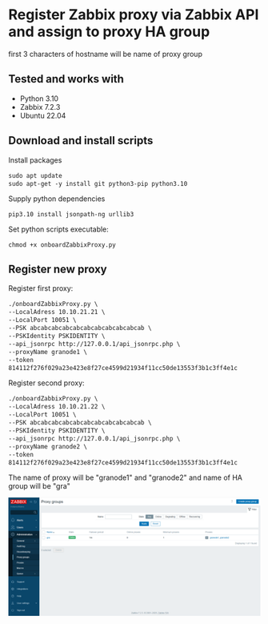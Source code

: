 # Register Zabbix proxy via Zabbix API and assign to proxy HA group

first 3 characters of hostname will be name of proxy group

## Tested and works with

* Python 3.10
* Zabbix 7.2.3
* Ubuntu 22.04

## Download and install scripts

Install packages
```
sudo apt update
sudo apt-get -y install git python3-pip python3.10
```

Supply python dependencies
```
pip3.10 install jsonpath-ng urllib3
```

Set python scripts executable:
```
chmod +x onboardZabbixProxy.py
```

## Register new proxy

Register first proxy:
```
./onboardZabbixProxy.py \
--LocalAdress 10.10.21.21 \
--LocalPort 10051 \
--PSK abcabcabcabcabcabcabcabcabcabcab \
--PSKIdentity PSKIDENTITY \
--api_jsonrpc http://127.0.0.1/api_jsonrpc.php \
--proxyName granode1 \
--token 814112f276f029a23e423e8f27ce4599d21934f11cc50de13553f3b1c3ff4e1c
```

Register second proxy:
```
./onboardZabbixProxy.py \
--LocalAdress 10.10.21.22 \
--LocalPort 10051 \
--PSK abcabcabcabcabcabcabcabcabcabcab \
--PSKIdentity PSKIDENTITY \
--api_jsonrpc http://127.0.0.1/api_jsonrpc.php \
--proxyName granode2 \
--token 814112f276f029a23e423e8f27ce4599d21934f11cc50de13553f3b1c3ff4e1c
```

The name of proxy will be "granode1" and "granode2" and name of HA group will be "gra"

![proxy-ha-group](./img/proxy-ha-group.png)
